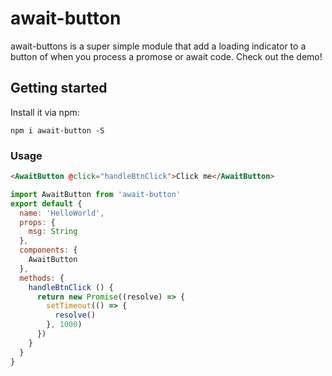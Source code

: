 # await-button
await-buttons is a super simple module that add a loading indicator to a button of when you process a promose or await code. Check out the demo!



## Getting started
Install it via npm:
```
npm i await-button -S
```


### Usage

``` HTML
<AwaitButton @click="handleBtnClick">Click me</AwaitButton>
```

``` javascript
import AwaitButton from 'await-button'
export default {
  name: 'HelloWorld',
  props: {
    msg: String
  },
  components: {
    AwaitButton
  },
  methods: {
    handleBtnClick () {
      return new Promise((resolve) => {
        setTimeout(() => {
          resolve()
        }, 1000)
      })
    }
  }
}
```

